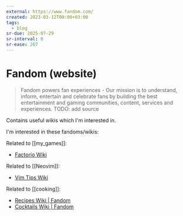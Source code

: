 ```yaml
---
external: https://www.fandom.com/
created: 2023-03-12T00:00+03:00
tags:
  - blog
sr-due: 2025-07-29
sr-interval: 8
sr-ease: 267
---
```


# Fandom (website)

> Fandom powers fan experiences - Our mission is to understand, inform, entertain and celebrate fans by building the best entertainment and gaming communities, content, services and experiences. TODO: add source

Contains useful wikis which I'm interested in.

I'm interested in these fandoms/wikis:

Related to [[my_games]]:

- [Factorio Wiki](https://factorio.fandom.com/wiki/Main_Page)

Related to [[Neovim]]:

- [Vim Tips Wiki](https://vim.fandom.com/wiki/Vim_Tips_Wiki)

Related to [[cooking]]:

- [Recipes Wiki | Fandom](https://recipes.fandom.com/wiki/Recipes_Wiki)
- [Cocktails Wiki | Fandom](https://cocktails.fandom.com/wiki/Cocktails_Wiki)
